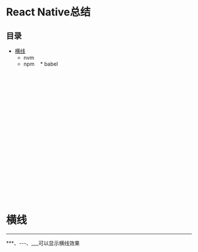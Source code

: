 React Native总结
==

## 目录<br/>
* [横线](#横线)
    * nvm
    * npm
    * babel
   
<br/>
<br/>
<br/>
<br/>
<br/>
<br/>
<br/>
<br/>
<br/>
<br/>
<br/>
<br/>
<br/>
<br/>
<br/>
<br/>
<br/>
<br/>
<br/><br/>

# 横线
----------
***、---、___可以显示横线效果

